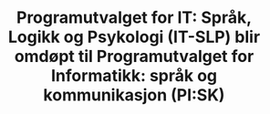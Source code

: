 ---
title: |
  Programutvalget for IT: Språk, Logikk og Psykologi (IT-SLP) blir omdøpt til Programutvalget for Informatikk: språk og kommunikasjon (PI:SK)
url: 
  foreningsside: ../association/pisk
  stiftelsesdokument: ./2010-itslp-becomes-pisk/Stiftelsesdokument_isk_gammelt.PDF
tags: it-slp, pisk
year: 2010
sources:
view: none
---
